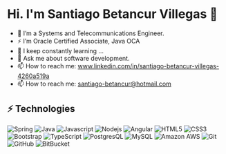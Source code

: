 
<!--
**santbetv/santbetv** is a ✨ _special_ ✨ repository because its `README.md` (this file) appears on your GitHub profile.

Here are some ideas to get you started:

- 🔭 I’m currently working on ...
- 🌱 I’m currently learning ...
- 👯 I’m looking to collaborate on ...
- 🤔 I’m looking for help with ...
- 💬 Ask me about software development
- 📫 How to reach me: ...
- 😄 Pronouns: ...
- ⚡ Fun fact: ...
-->

# Hi. I'm Santiago Betancur Villegas 👋


- 🔭 I’m a Systems and Telecommunications Engineer.
- ⚡ I’m Oracle Certified Associate, Java OCA
- 🌱 I keep constantly learning ...
- 💬 Ask me about software development.
- 📫 How to reach me: www.linkedin.com/in/santiago-betancur-villegas-4260a519a
- 📫 How to reach me: santiago-betancur@hotmail.com

## ⚡ Technologies

![Spring](https://img.shields.io/badge/-SpringBoot-black?style=flat-square&logo=Spring)
![Java](https://img.shields.io/badge/-java-red?style=flat-square&logo=java)
![Javascript](https://img.shields.io/badge/-Javascript-black?style=flat-&logo=javascript)
![Nodejs](https://img.shields.io/badge/-Nodejs-black?style=flat-square&logo=Node.js)
![Angular](https://img.shields.io/badge/-Angular-FFF?style=flat&logo=angular&logoColor=DD0C31)
![HTML5](https://img.shields.io/badge/-HTML5-E34F26?style=flat-square&logo=html5&logoColor=white)
![CSS3](https://img.shields.io/badge/-CSS3-1572B6?style=flat-square&logo=css3)
![Bootstrap](https://img.shields.io/badge/-Bootstrap-563D7C?style=flat-square&logo=bootstrap)
![TypeScript](https://img.shields.io/badge/-TypeScript-007ACC?style=flat-square&logo=typescript)
![PostgresQL](https://img.shields.io/badge/-postgres-blue?style=flat-square&logo=postgresql)
![MySQL](https://img.shields.io/badge/-MySQL-black?style=flat-square&logo=mysql)
![Amazon AWS](https://img.shields.io/badge/Amazon%20AWS-232F3E?style=flat-square&logo=amazon-aws)
![Git](https://img.shields.io/badge/-Git-black?style=flat-square&logo=git)
![GitHub](https://img.shields.io/badge/-GitHub-181717?style=flat-square&logo=github)
![BitBucket](https://img.shields.io/badge/-BitBucket-darkblue?style=flat-square&logo=bitbucket)
